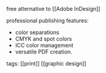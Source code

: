 free alternative to [[Adobe InDesign]]

professional publishing features:
- color separations
- CMYK and spot colors
- ICC color management
- versatile PDF creation.

tags:
[[print]]
[[graphic design]]